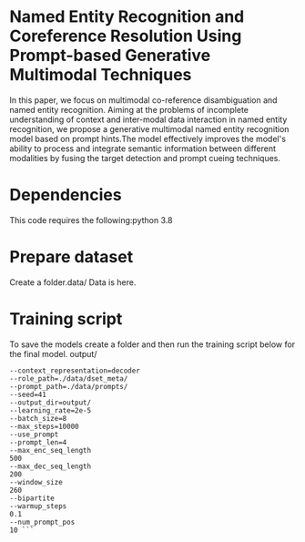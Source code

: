 # Named Entity Recognition and Coreference Resolution Using Prompt-based Generative Multimodal Techniques
In this paper, we focus on multimodal co-reference disambiguation and named entity recognition. Aiming at the problems of incomplete understanding of context and inter-modal data interaction in named entity recognition, we propose a generative multimodal named entity recognition model based on prompt hints.The model effectively improves the model's ability to process and integrate semantic information between different modalities by fusing the target detection and prompt cueing techniques.

# Dependencies
This code requires the following:python 3.8

# Prepare dataset
Create a folder.data/
Data is here.

# Training script
To save the models create a folder and then run the training script below for the final model. output/
```--dataset_type=data/
--context_representation=decoder
--role_path=./data/dset_meta/
--prompt_path=./data/prompts/
--seed=41
--output_dir=output/
--learning_rate=2e-5
--batch_size=8
--max_steps=10000
--use_prompt
--prompt_len=4
--max_enc_seq_length
500
--max_dec_seq_length
200
--window_size
260
--bipartite
--warmup_steps
0.1
--num_prompt_pos
10 ```

